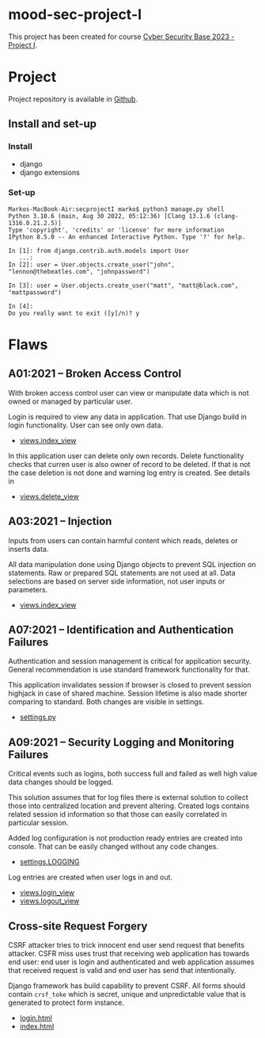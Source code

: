 # mood-sec-project-I

This project has been created for course [Cyber Security Base 2023 - Project I](https://cybersecuritybase.mooc.fi/module-3.1). 

# Project

Project repository is available in [Github](https://github.com/marko-cs/mood-sec-project-I). 

## Install and set-up

### Install

- django
- django extensions

### Set-up
``````
Markos-MacBook-Air:secprojectI marko$ python3 manage.py shell
Python 3.10.6 (main, Aug 30 2022, 05:12:36) [Clang 13.1.6 (clang-1316.0.21.2.5)]
Type 'copyright', 'credits' or 'license' for more information
IPython 8.5.0 -- An enhanced Interactive Python. Type '?' for help.

In [1]: from django.contrib.auth.models import User
   ...: 
In [2]: user = User.objects.create_user("john", "lennon@thebeatles.com", "johnpassword")

In [3]: user = User.objects.create_user("matt", "matt@black.com", "mattpassword")

In [4]:                                                                                                                            
Do you really want to exit ([y]/n)? y
``````
# Flaws
## A01:2021 – Broken Access Control

With broken access control user can view or manipulate data which is not owned or managed by particular user.

Login is required to view any data in application. That use Django build in login functionality. User can see only own data.
- [views.index_view](https://github.com/marko-cs/mooc-sec-project-I/blob/main/secprojectI/flawsapp/views.py#L16)

In this application user can delete only own records. Delete functionality checks that curren user is also owner of record to be deleted. If that is not the case deletion is not done and warning log entry is created. See details in 
- [views.delete_view](https://github.com/marko-cs/mooc-sec-project-I/blob/main/secprojectI/flawsapp/views.py#L37) 

## A03:2021 – Injection

Inputs from users can contain harmful content which reads, deletes or inserts data.  

All data manipulation done using Django objects to prevent SQL injection on statements. Raw or prepared SQL statements are not used at all. Data selections are based on server side information, not user inputs or parameters. 
- [views.index_view](https://github.com/marko-cs/mooc-sec-project-I/blob/main/secprojectI/flawsapp/views.py#L16) 

## A07:2021 – Identification and Authentication Failures

Authentication and session management is critical for application security. General recommendation is use standard framework functionality for that. 

This application invalidates session if browser is closed to prevent session highjack in case of shared machine. Session lifetime is also made shorter comparing to standard. Both changes are visible in settings.
- [settings.py](https://github.com/marko-cs/mooc-sec-project-I/blob/73d69a6c04a79e112f62f1d6ff44bfe36c46af45/secprojectI/secprojectI/settings.py#L149)


## A09:2021 – Security Logging and Monitoring Failures

Critical events such as logins, both success full and failed as well high value data changes should be logged. 

This solution assumes that for log files there is external solution to collect those into centralized location and prevent altering. Created logs contains related session id information so that those can easily correlated in particular session.  

Added log configuration is not production ready entries are created into console. That can be easily changed without any code changes. 
- [settings.LOGGING](https://github.com/marko-cs/mooc-sec-project-I/blob/main/secprojectI/secprojectI/settings.py#L127)

Log entries are created when user logs in and out. 
- [views.login_view](https://github.com/marko-cs/mooc-sec-project-I/blob/main/secprojectI/flawsapp/views.py#L49)
- [views.logout_view](https://github.com/marko-cs/mooc-sec-project-I/blob/main/secprojectI/flawsapp/views.py#L68)

## Cross-site Request Forgery

CSRF attacker tries to trick innocent end user send request that benefits attacker. CSFR miss uses trust that receiving web application has towards end user: end user is login and authenticated and web application assumes that received request is valid and end user has send that intentionally. 

Django framework has build capability to prevent CSRF. All forms should contain `crsf_toke` which is secret, unique and unpredictable value that is generated to protect form instance. 
- [login.html](https://github.com/marko-cs/mooc-sec-project-I/blob/main/secprojectI/flawsapp/templates/flawsapp/login.html)
- [index.html](https://github.com/marko-cs/mooc-sec-project-I/blob/main/secprojectI/flawsapp/templates/flawsapp/index.html)   

